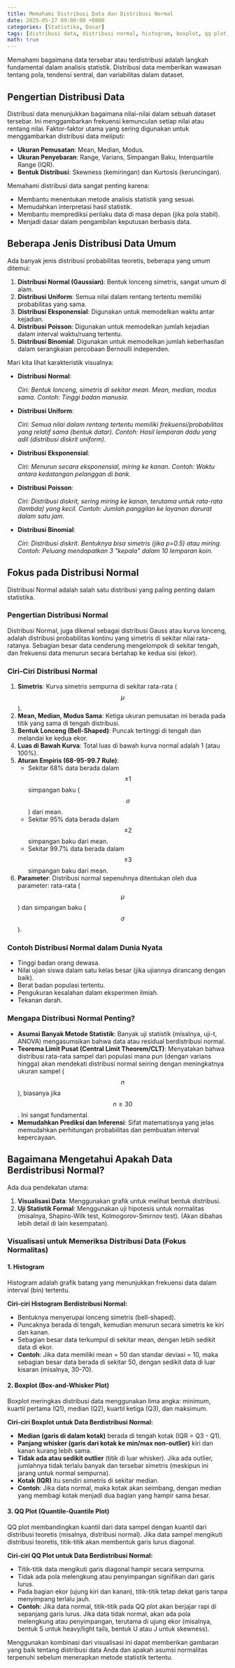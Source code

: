 ```yaml
---
title: Memahami Distribusi Data dan Distribusi Normal
date: 2025-05-27 09:00:00 +0800
categories: [Statistika, Dasar]
tags: [distribusi data, distribusi normal, histogram, boxplot, qq plot, skewness, kurtosis]
math: true
---
```


Memahami bagaimana data tersebar atau terdistribusi adalah langkah fundamental dalam analisis statistik. Distribusi data memberikan wawasan tentang pola, tendensi sentral, dan variabilitas dalam dataset.

## Pengertian Distribusi Data

Distribusi data menunjukkan bagaimana nilai-nilai dalam sebuah dataset tersebar. Ini menggambarkan frekuensi kemunculan setiap nilai atau rentang nilai.
Faktor-faktor utama yang sering digunakan untuk menggambarkan distribusi data meliputi:
*   **Ukuran Pemusatan**: Mean, Median, Modus.
*   **Ukuran Penyebaran**: Range, Varians, Simpangan Baku, Interquartile Range (IQR).
*   **Bentuk Distribusi**: Skewness (kemiringan) dan Kurtosis (keruncingan).

Memahami distribusi data sangat penting karena:
*   Membantu menentukan metode analisis statistik yang sesuai.
*   Memudahkan interpretasi hasil statistik.
*   Membantu memprediksi perilaku data di masa depan (jika pola stabil).
*   Menjadi dasar dalam pengambilan keputusan berbasis data.

## Beberapa Jenis Distribusi Data Umum

Ada banyak jenis distribusi probabilitas teoretis, beberapa yang umum ditemui:
1.  **Distribusi Normal (Gaussian)**: Bentuk lonceng simetris, sangat umum di alam.
2.  **Distribusi Uniform**: Semua nilai dalam rentang tertentu memiliki probabilitas yang sama.
3.  **Distribusi Eksponensial**: Digunakan untuk memodelkan waktu antar kejadian.
4.  **Distribusi Poisson**: Digunakan untuk memodelkan jumlah kejadian dalam interval waktu/ruang tertentu.
5.  **Distribusi Binomial**: Digunakan untuk memodelkan jumlah keberhasilan dalam serangkaian percobaan Bernoulli independen.

Mari kita lihat karakteristik visualnya:

*   **Distribusi Normal**:
    
    *Ciri: Bentuk lonceng, simetris di sekitar mean. Mean, median, modus sama. Contoh: Tinggi badan manusia.*

*   **Distribusi Uniform**:
    
    *Ciri: Semua nilai dalam rentang tertentu memiliki frekuensi/probabilitas yang relatif sama (bentuk datar). Contoh: Hasil lemparan dadu yang adil (distribusi diskrit uniform).*

*   **Distribusi Eksponensial**:
    
    *Ciri: Menurun secara eksponensial, miring ke kanan. Contoh: Waktu antara kedatangan pelanggan di bank.*

*   **Distribusi Poisson**:
    
    *Ciri: Distribusi diskrit, sering miring ke kanan, terutama untuk rata-rata (lambda) yang kecil. Contoh: Jumlah panggilan ke layanan darurat dalam satu jam.*

*   **Distribusi Binomial**:
    
    *Ciri: Distribusi diskrit. Bentuknya bisa simetris (jika p=0.5) atau miring. Contoh: Peluang mendapatkan 3 "kepala" dalam 10 lemparan koin.*

## Fokus pada Distribusi Normal

Distribusi Normal adalah salah satu distribusi yang paling penting dalam statistika.

### Pengertian Distribusi Normal
Distribusi Normal, juga dikenal sebagai distribusi Gauss atau kurva lonceng, adalah distribusi probabilitas kontinu yang simetris di sekitar nilai rata-ratanya. Sebagian besar data cenderung mengelompok di sekitar tengah, dan frekuensi data menurun secara bertahap ke kedua sisi (ekor).

### Ciri-Ciri Distribusi Normal
1.  **Simetris**: Kurva simetris sempurna di sekitar rata-rata ($$\mu$$).
2.  **Mean, Median, Modus Sama**: Ketiga ukuran pemusatan ini berada pada titik yang sama di tengah distribusi.
3.  **Bentuk Lonceng (Bell-Shaped)**: Puncak tertinggi di tengah dan melandai ke kedua ekor.
4.  **Luas di Bawah Kurva**: Total luas di bawah kurva normal adalah 1 (atau 100%).
5.  **Aturan Empiris (68-95-99.7 Rule)**:
    *   Sekitar 68% data berada dalam $$\pm 1$$ simpangan baku ($$\sigma$$) dari mean.
    *   Sekitar 95% data berada dalam $$\pm 2$$ simpangan baku dari mean.
    *   Sekitar 99.7% data berada dalam $$\pm 3$$ simpangan baku dari mean.
6.  **Parameter**: Distribusi normal sepenuhnya ditentukan oleh dua parameter: rata-rata ($$\mu$$) dan simpangan baku ($$\sigma$$).

### Contoh Distribusi Normal dalam Dunia Nyata
*   Tinggi badan orang dewasa.
*   Nilai ujian siswa dalam satu kelas besar (jika ujiannya dirancang dengan baik).
*   Berat badan populasi tertentu.
*   Pengukuran kesalahan dalam eksperimen ilmiah.
*   Tekanan darah.

### Mengapa Distribusi Normal Penting?
*   **Asumsi Banyak Metode Statistik**: Banyak uji statistik (misalnya, uji-t, ANOVA) mengasumsikan bahwa data atau residual berdistribusi normal.
*   **Teorema Limit Pusat (Central Limit Theorem/CLT)**: Menyatakan bahwa distribusi rata-rata sampel dari populasi mana pun (dengan varians hingga) akan mendekati distribusi normal seiring dengan meningkatnya ukuran sampel ($$n$$), biasanya jika $$n \ge 30$$. Ini sangat fundamental.
*   **Memudahkan Prediksi dan Inferensi**: Sifat matematisnya yang jelas memudahkan perhitungan probabilitas dan pembuatan interval kepercayaan.

## Bagaimana Mengetahui Apakah Data Berdistribusi Normal?

Ada dua pendekatan utama:
1.  **Visualisasi Data**: Menggunakan grafik untuk melihat bentuk distribusi.
2.  **Uji Statistik Formal**: Menggunakan uji hipotesis untuk normalitas (misalnya, Shapiro-Wilk test, Kolmogorov-Smirnov test). (Akan dibahas lebih detail di lain kesempatan).

### Visualisasi untuk Memeriksa Distribusi Data (Fokus Normalitas)

#### 1. Histogram
Histogram adalah grafik batang yang menunjukkan frekuensi data dalam interval (bin) tertentu.


**Ciri-ciri Histogram Berdistribusi Normal:**
*   Bentuknya menyerupai lonceng simetris (bell-shaped).
*   Puncaknya berada di tengah, kemudian menurun secara simetris ke kiri dan kanan.
*   Sebagian besar data terkumpul di sekitar mean, dengan lebih sedikit data di ekor.
*   **Contoh**: Jika data memiliki mean = 50 dan standar deviasi = 10, maka sebagian besar data berada di sekitar 50, dengan sedikit data di luar kisaran (misalnya, 30-70).

#### 2. Boxplot (Box-and-Whisker Plot)
Boxplot meringkas distribusi data menggunakan lima angka: minimum, kuartil pertama (Q1), median (Q2), kuartil ketiga (Q3), dan maksimum.

**Ciri-ciri Boxplot untuk Data Berdistribusi Normal:**
*   **Median (garis di dalam kotak)** berada di tengah kotak (IQR = Q3 - Q1).
*   **Panjang whisker (garis dari kotak ke min/max non-outlier)** kiri dan kanan kurang lebih sama.
*   **Tidak ada atau sedikit outlier** (titik di luar whisker). Jika ada outlier, jumlahnya tidak terlalu banyak dan tersebar simetris (meskipun ini jarang untuk normal sempurna).
*   **Kotak (IQR)** itu sendiri simetris di sekitar median.
*   **Contoh**: Jika data normal, maka kotak akan seimbang, dengan median yang membagi kotak menjadi dua bagian yang hampir sama besar.

#### 3. QQ Plot (Quantile-Quantile Plot)
QQ plot membandingkan kuantil dari data sampel dengan kuantil dari distribusi teoretis (misalnya, distribusi normal). Jika data sampel mengikuti distribusi teoretis, titik-titik akan membentuk garis lurus diagonal.

**Ciri-ciri QQ Plot untuk Data Berdistribusi Normal:**
*   Titik-titik data mengikuti garis diagonal hampir secara sempurna.
*   Tidak ada pola melengkung atau penyimpangan signifikan dari garis lurus.
*   Pada bagian ekor (ujung kiri dan kanan), titik-titik tetap dekat garis tanpa menyimpang terlalu jauh.
*   **Contoh**: Jika data normal, titik-titik pada QQ plot akan berjajar rapi di sepanjang garis lurus. Jika data tidak normal, akan ada pola melengkung atau penyimpangan, terutama di ujung ekor (misalnya, bentuk S untuk heavy/light tails, bentuk U atau J untuk skewness).

Menggunakan kombinasi dari visualisasi ini dapat memberikan gambaran yang baik tentang distribusi data Anda dan apakah asumsi normalitas terpenuhi sebelum menerapkan metode statistik tertentu.
